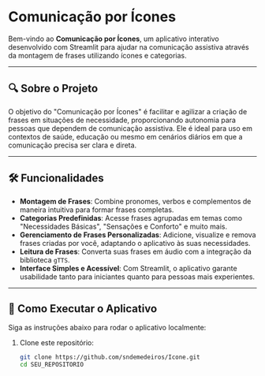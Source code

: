 # Comunicação por Ícones

Bem-vindo ao **Comunicação por Ícones**, um aplicativo interativo desenvolvido com Streamlit para ajudar na comunicação assistiva através da montagem de frases utilizando ícones e categorias.

---

## 🔍 Sobre o Projeto
O objetivo do "Comunicação por Ícones" é facilitar e agilizar a criação de frases em situações de necessidade, proporcionando autonomia para pessoas que dependem de comunicação assistiva. Ele é ideal para uso em contextos de saúde, educação ou mesmo em cenários diários em que a comunicação precisa ser clara e direta.

---

## 🛠️ Funcionalidades
- **Montagem de Frases**: Combine pronomes, verbos e complementos de maneira intuitiva para formar frases completas.
- **Categorias Predefinidas**: Acesse frases agrupadas em temas como "Necessidades Básicas", "Sensações e Conforto" e muito mais.
- **Gerenciamento de Frases Personalizadas**: Adicione, visualize e remova frases criadas por você, adaptando o aplicativo às suas necessidades.
- **Leitura de Frases**: Converta suas frases em áudio com a integração da biblioteca `gTTS`.
- **Interface Simples e Acessível**: Com Streamlit, o aplicativo garante usabilidade tanto para iniciantes quanto para pessoas mais experientes.

---

## 🚀 Como Executar o Aplicativo
Siga as instruções abaixo para rodar o aplicativo localmente:

1. Clone este repositório:
   ```bash
   git clone https://github.com/sndemedeiros/Icone.git
   cd SEU_REPOSITORIO
